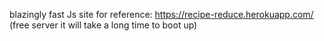 blazingly fast Js site for reference: https://recipe-reduce.herokuapp.com/ (free server it will take a long time to boot up)

